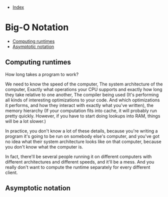 - [Index](https://github.com/KiraDiShira/AlgorithmsAndDataStructures/blob/master/README.md#table-of-contents)

# Big-O Notation

- [Computing runtimes](#computing-runtimes)
- [Asymptotic notation](#asymptotic-notation)

## Computing runtimes

How long takes a program to work?

 We need to know the speed of the computer, The system architecture of the computer, Exactly what operations your CPU supports and exactly how long they take relative to one another, The compiler being used (It's performing all kinds of interesting optimizations to your code. And which optimizations it performs, and how they interact with exactly what you've written), the memory hierarchy (If your computation fits into cache, it will probably run pretty quickly. However, if you have to start doing lookups into RAM, things will be a lot slower.)
  
 In practice, you don't know a lot of these details, because you're writing a program it's going to be run on somebody else's computer, and you've got no idea what their system architecture looks like on that computer, because you don't know what the computer is.
 
 In fact, there'll be several people running it on different computers with different architectures and different speeds, and it'll be a mess. And you really don't want to compute the runtime separately for every different client. 

## Asymptotic notation
